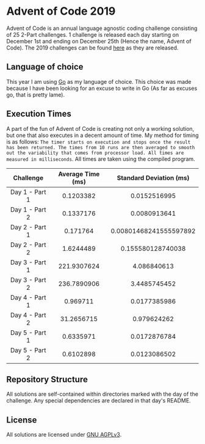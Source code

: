 # Advent of Code 2019

Advent of Code is an annual language agnostic coding challenge consisting of 25 2-Part challenges. 1 challenge is released each day starting on December 1st and ending on December 25th (Hence the name, Advent of Code). The 2019 challenges can be found [here](https://adventofcode.com) as they are released.

## Language of choice

This year I am using [Go](https://golang.org) as my language of choice. This choice was made because I have been looking for an excuse to write in Go (As far as excuses go, that is pretty lame).

## Execution Times

A part of the fun of Advent of Code is creating not only a working solution, but one that also executes in a decent amount of time. My method for timing is as follows: `The timer starts on execution and stops once the result has been returned. The times from 10 runs are then averaged to smooth out the variability that comes from processor load. All times are measured in milliseconds`. All times are taken using the compiled program.

| Challenge | Average Time (ms) | Standard Deviation (ms) |
| :---: | :---: | :---: |
| Day 1 - Part 1 | 0.1203382 | 0.0152516995 |
| Day 1 - Part 2 | 0.1337176 | 0.0080913641 |
| Day 2 - Part 1 | 0.171764 | 0.00801468241555597892 |
| Day 2 - Part 2 | 1.6244489 | 0.155580128740038 |
| Day 3 - Part 1 | 221.9307624 | 4.086840613 |
| Day 3 - Part 2 | 236.7890906 | 3.4485745452 |
| Day 4 - Part 1 | 0.969711 | 0.0177385986 |
| Day 4 - Part 2 | 31.2656715 | 0.979624262 |
| Day 5 - Part 1 | 0.6335971 | 0.0172876784 |
| Day 5 - Part 2 | 0.6102898 | 0.0123086502 |

## Repository Structure

All solutions are self-contained within directories marked with the day of the challenge. Any special dependencies are declared in that day's README.

## License

All solutions are licensed under [GNU AGPLv3](https://choosealicense.com/licenses/agpl-3.0/).